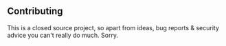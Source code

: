 ## Contributing
This is a closed source project, so apart from ideas, bug reports & security advice you can't really do much. Sorry.
